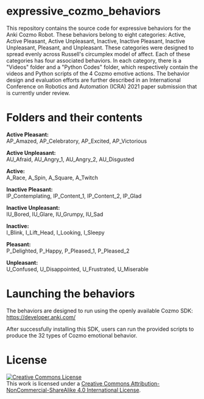 # expressive_cozmo_behaviors
This repository contains the source code for expressive behaviors for the Anki Cozmo Robot. These behaviors belong to eight categories: Active, Active Pleasant, Active Unpleasant, Inactive, Inactive Pleasant, Inactive Unpleasant, Pleasant, and Unpleasant. These categories were designed to spread evenly across Russell's circumplex model of affect. Each of these categories has four associated behaviors. In each category, there is a "Videos" folder and a "Python Codes" folder, which respectively contain the videos and Python scripts of the 4 Cozmo emotive actions. The behavior design and evaluation efforts are further described in an International Conference on Robotics and Automation (ICRA) 2021 paper submission that is currently under review.

# Folders and their contents
**Active Pleasant:**   
AP_Amazed, AP_Celebratory, AP_Excited, AP_Victorious  

**Active Unpleasant:**  
AU_Afraid, AU_Angry_1, AU_Angry_2, AU_Disgusted  

**Active:**  
A_Race, A_Spin, A_Square, A_Twitch  

**Inactive Pleasant:**  
IP_Contemplating, IP_Content_1, IP_Content_2, IP_Glad 

**Inactive Unpleasant:**  
IU_Bored, IU_Glare, IU_Grumpy, IU_Sad  

**Inactive:**   
I_Blink, I_Lift_Head, I_Looking, I_Sleepy  

**Pleasant:**  
P_Delighted, P_Happy, P_Pleased_1, P_Pleased_2  

**Unpleasant:**  
U_Confused, U_Disappointed, U_Frustrated, U_Miserable  

# Launching the behaviors 

The behaviors are designed to run using the openly available Cozmo SDK: https://developer.anki.com/

After successfully installing this SDK, users can run the provided scripts to produce the 32 types of Cozmo emotional behavior.

# License

<a rel="license" href="http://creativecommons.org/licenses/by-nc-sa/4.0/"><img alt="Creative Commons License" style="border-width:0" src="https://i.creativecommons.org/l/by-nc-sa/4.0/88x31.png" /></a><br />This work is licensed under a <a rel="license" href="http://creativecommons.org/licenses/by-nc-sa/4.0/">Creative Commons Attribution-NonCommercial-ShareAlike 4.0 International License</a>.
